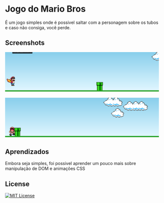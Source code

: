 # Jogo do Mario Bros

É um jogo simples onde é possivel saltar com a personagem sobre os tubos e caso não consiga, você perde.


## Screenshots

![App Screenshot](.github/mario.png)

![App Screenshot](.github/game-over.png)


## Aprendizados

Embora seja simples, foi possivel aprender um pouco mais sobre manipulação de DOM e animações CSS


## License

[![MIT License](https://img.shields.io/badge/License-MIT-green.svg)](https://choosealicense.com/licenses/mit/)
